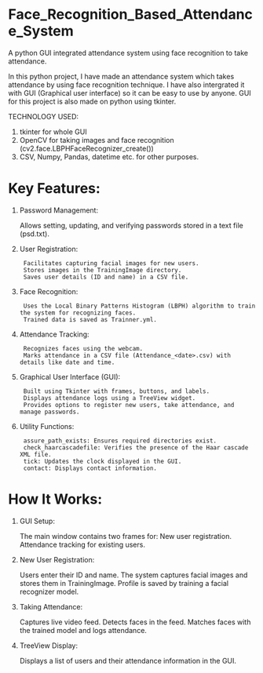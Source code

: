 # Face_Recognition_Based_Attendance_System

A python GUI integrated attendance system using face recognition to take attendance.

In this python project, I have made an attendance system which takes attendance by using face recognition technique. I have also intergrated it with GUI (Graphical user interface) so it can be easy to use by anyone. GUI for this project is also made on python using tkinter.

TECHNOLOGY USED:
1) tkinter for whole GUI
2) OpenCV for taking images and face recognition (cv2.face.LBPHFaceRecognizer_create())
3) CSV, Numpy, Pandas, datetime etc. for other purposes.

# Key Features:

1) Password Management:


      Allows setting, updating, and verifying passwords stored in a text file (psd.txt).

2) User Registration:

        Facilitates capturing facial images for new users.
        Stores images in the TrainingImage directory.
        Saves user details (ID and name) in a CSV file.

3) Face Recognition:

        Uses the Local Binary Patterns Histogram (LBPH) algorithm to train the system for recognizing faces.
        Trained data is saved as Trainner.yml.

4) Attendance Tracking:

        Recognizes faces using the webcam.
        Marks attendance in a CSV file (Attendance_<date>.csv) with details like date and time.

5) Graphical User Interface (GUI):

        Built using Tkinter with frames, buttons, and labels.
        Displays attendance logs using a TreeView widget.
        Provides options to register new users, take attendance, and manage passwords.

6) Utility Functions:

        assure_path_exists: Ensures required directories exist.
        check_haarcascadefile: Verifies the presence of the Haar cascade XML file.
        tick: Updates the clock displayed in the GUI.
        contact: Displays contact information.


# How It Works:

1) GUI Setup:

    The main window contains two frames for:
    New user registration.
    Attendance tracking for existing users.

2) New User Registration:

    Users enter their ID and name.
    The system captures facial images and stores them in TrainingImage.
    Profile is saved by training a facial recognizer model.

3) Taking Attendance:

    Captures live video feed.
    Detects faces in the feed.
    Matches faces with the trained model and logs attendance.

4) TreeView Display:

    Displays a list of users and their attendance information in the GUI.
